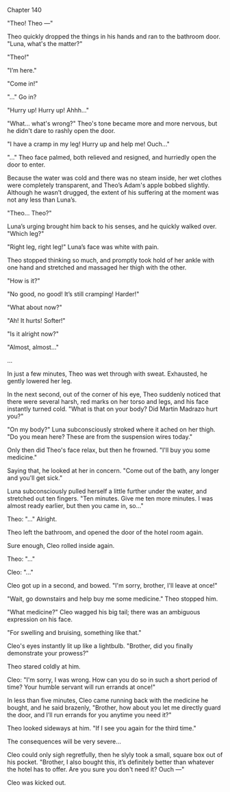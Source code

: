 Chapter 140


"Theo! Theo —"


Theo quickly dropped the things in his hands and ran to the bathroom door. "Luna, what's the matter?"


"Theo!"


"I’m here."


"Come in!"


"…" Go in?


"Hurry up! Hurry up! Ahhh…"


"What… what's wrong?" Theo's tone became more and more nervous, but he didn't dare to rashly open the door.


"I have a cramp in my leg! Hurry up and help me! Ouch…"


"…" Theo face palmed, both relieved and resigned, and hurriedly open the door to enter.


Because the water was cold and there was no steam inside, her wet clothes were completely transparent, and Theo’s Adam's apple bobbed slightly. Although he wasn’t drugged, the extent of his suffering at the moment was not any less than Luna’s.


"Theo… Theo?"


Luna’s urging brought him back to his senses, and he quickly walked over. "Which leg?"


"Right leg, right leg!" Luna’s face was white with pain.


Theo stopped thinking so much, and promptly took hold of her ankle with one hand and stretched and massaged her thigh with the other.


"How is it?"


"No good, no good! It’s still cramping! Harder!"


"What about now?"


"Ah! It hurts! Softer!"


"Is it alright now?"


"Almost, almost…"


…


In just a few minutes, Theo was wet through with sweat. Exhausted, he gently lowered her leg.


In the next second, out of the corner of his eye, Theo suddenly noticed that there were several harsh, red marks on her torso and legs, and his face instantly turned cold. "What is that on your body? Did Martin Madrazo hurt you?"


"On my body?" Luna subconsciously stroked where it ached on her thigh. "Do you mean here? These are from the suspension wires today."


Only then did Theo's face relax, but then he frowned. "I'll buy you some medicine."


Saying that, he looked at her in concern. "Come out of the bath, any longer and you'll get sick."


Luna subconsciously pulled herself a little further under the water, and stretched out ten fingers. "Ten minutes. Give me ten more minutes. I was almost ready earlier, but then you came in, so…"


Theo: "…" Alright.


Theo left the bathroom, and opened the door of the hotel room again.


Sure enough, Cleo rolled inside again.


Theo: "…"


Cleo: "…"


Cleo got up in a second, and bowed. "I'm sorry, brother, I'll leave at once!"


"Wait, go downstairs and help buy me some medicine." Theo stopped him.


"What medicine?" Cleo wagged his big tail; there was an ambiguous expression on his face.


"For swelling and bruising, something like that."


Cleo's eyes instantly lit up like a lightbulb. "Brother, did you finally demonstrate your prowess?"


Theo stared coldly at him.


Cleo: "I'm sorry, I was wrong. How can you do so in such a short period of time? Your humble servant will run errands at once!"


In less than five minutes, Cleo came running back with the medicine he bought, and he said brazenly, "Brother, how about you let me directly guard the door, and I’ll run errands for you anytime you need it?"


Theo looked sideways at him. "If I see you again for the third time."


The consequences will be very severe…


Cleo could only sigh regretfully, then he slyly took a small, square box out of his pocket. "Brother, I also bought this, it’s definitely better than whatever the hotel has to offer. Are you sure you don't need it? Ouch —"


Cleo was kicked out.

